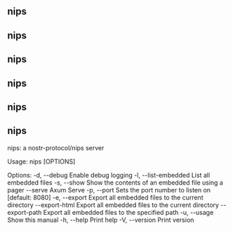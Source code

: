 ## nips
## nips
## nips
## nips
## nips
## nips

nips: a nostr-protocol/nips server

Usage: nips [OPTIONS]

Options:
  -d, --debug               Enable debug logging
  -l, --list-embedded       List all embedded files
  -s, --show <NIP>          Show the contents of an embedded file using a pager
      --serve               Axum Serve
  -p, --port <PORT>         Sets the port number to listen on [default: 8080]
  -e, --export              Export all embedded files to the current directory
      --export-html         Export all embedded files to the current directory
      --export-path <PATH>  Export all embedded files to the specified path
  -u, --usage               Show this manual
  -h, --help                Print help
  -V, --version             Print version
